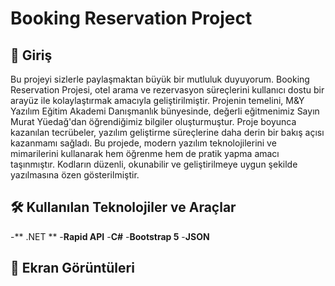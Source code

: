 # Booking Reservation Project

## 📜 Giriş

Bu projeyi sizlerle paylaşmaktan büyük bir mutluluk duyuyorum. Booking Reservation Projesi, otel arama ve rezervasyon süreçlerini kullanıcı dostu bir arayüz ile kolaylaştırmak amacıyla geliştirilmiştir. Projenin temelini, M&Y Yazılım Eğitim Akademi Danışmanlık bünyesinde, değerli eğitmenimiz Sayın Murat Yüedağ'dan öğrendiğimiz bilgiler oluşturmuştur. Proje boyunca kazanılan tecrübeler, yazılım geliştirme süreçlerine daha derin bir bakış açısı kazanmamı sağladı.
Bu projede, modern yazılım teknolojilerini ve mimarilerini kullanarak hem öğrenme hem de pratik yapma amacı taşınmıştır. Kodların düzenli, okunabilir ve geliştirilmeye uygun şekilde yazılmasına özen gösterilmiştir.

## 🛠️ Kullanılan Teknolojiler ve Araçlar

-** .NET **
-**Rapid API**
-**C#**
-**Bootstrap 5**
-**JSON**

## 📸 Ekran Görüntüleri

